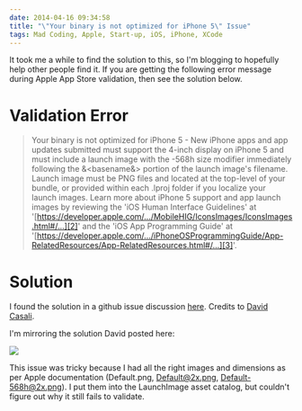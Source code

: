```yaml
---
date: 2014-04-16 09:34:58
title: "\"Your binary is not optimized for iPhone 5\" Issue"
tags: Mad Coding, Apple, Start-up, iOS, iPhone, XCode
---
```

It took me a while to find the solution to this, so I'm blogging to
hopefully help other people find it. If you are getting the following error
message during Apple App Store validation, then see the solution below.

# Validation Error

> Your binary is not optimized for iPhone 5 - New iPhone apps and app updates
> submitted must support the 4-inch display on iPhone 5 and must include a
> launch image with the -568h size modifier immediately following the
> &amp;&lt;basename&amp;&gt; portion of the launch image's filename. Launch
> image must be PNG files and located at the top-level of your bundle, or
> provided within each .lproj folder if you localize your launch images. Learn
> more about iPhone 5 support and app launch images by reviewing the 'iOS
> Human Interface Guidelines' at
> '[https://developer.apple.com/.../MobileHIG/IconsImages/IconsImages.html#/...][2]'
> and the
> 'iOS App Programming Guide' at
> '[https://developer.apple.com/.../iPhoneOSProgrammingGuide/App-RelatedResources/App-RelatedResources.html#/...][3]'.


# Solution

I found the solution in a github issue discussion [here][1]. Credits to [David
Casali][4].

I'm mirroring the solution David posted here:

[![][5]][5]

This issue was tricky because I had all the right images and dimensions as per
Apple documentation (Default.png, Default@2x.png, Default-568h@2x.png). I put
them into the LaunchImage asset catalog, but couldn't figure out why it still
fails to validate.

  [1]: https://github.com/Simbul/baker/issues/1201
  [2]: https://developer.apple.com/library/ios/documentation/UserExperience/Conceptual/MobileHIG/IconsImages/IconsImages.html#//apple_ref/doc/uid/TP40006556-CH14-SW5
  [3]: https://developer.apple.com/library/ios/documentation/iPhone/Conceptual/iPhoneOSProgrammingGuide/App-RelatedResources/App-RelatedResources.html#//aple_ref/doc/uid/TP40007072-CH6-SW12
  [4]: https://github.com/folletto
  [5]: https://media.dannysu.com/binary.not.optimized.gif
